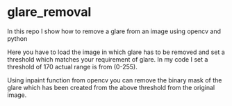 # glare_removal

In this repo I show how to remove a glare from an image using opencv and python

Here you have to load the image in which glare has to be removed and set a threshold which matches your requirement of glare. In my code I set a threshold of 170 actual range is from (0-255).

Using inpaint function from opencv you can remove the binary mask of the glare which has been created from the above threshold from the original image.

 
